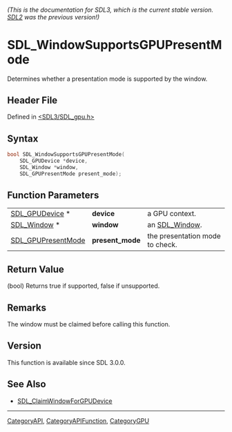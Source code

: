 ###### (This is the documentation for SDL3, which is the current stable version. [SDL2](https://wiki.libsdl.org/SDL2/) was the previous version!)
# SDL_WindowSupportsGPUPresentMode

Determines whether a presentation mode is supported by the window.

## Header File

Defined in [<SDL3/SDL_gpu.h>](https://github.com/libsdl-org/SDL/blob/main/include/SDL3/SDL_gpu.h)

## Syntax

```c
bool SDL_WindowSupportsGPUPresentMode(
    SDL_GPUDevice *device,
    SDL_Window *window,
    SDL_GPUPresentMode present_mode);
```

## Function Parameters

|                                          |                  |                                 |
| ---------------------------------------- | ---------------- | ------------------------------- |
| [SDL_GPUDevice](SDL_GPUDevice) *         | **device**       | a GPU context.                  |
| [SDL_Window](SDL_Window) *               | **window**       | an [SDL_Window](SDL_Window).    |
| [SDL_GPUPresentMode](SDL_GPUPresentMode) | **present_mode** | the presentation mode to check. |

## Return Value

(bool) Returns true if supported, false if unsupported.

## Remarks

The window must be claimed before calling this function.

## Version

This function is available since SDL 3.0.0.

## See Also

- [SDL_ClaimWindowForGPUDevice](SDL_ClaimWindowForGPUDevice)

----
[CategoryAPI](CategoryAPI), [CategoryAPIFunction](CategoryAPIFunction), [CategoryGPU](CategoryGPU)

